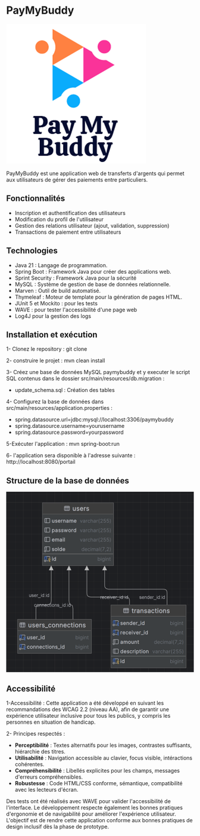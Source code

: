 # PayMyBuddy
![img.png](img.png)

PayMyBuddy est une application web de transferts d'argents qui permet aux utilisateurs de gérer des paiements entre particuliers.

## Fonctionnalités
- Inscription et authentification des utilisateurs
- Modification du profil de l'utilisateur 
- Gestion des relations utilisateur (ajout, validation, suppression)
- Transactions de paiement entre utilisateurs


## Technologies
- Java 21 : Langage de programmation.
- Spring Boot : Framework Java pour créer des applications web.
- Sprint Security : Framework Java pour la sécurité 
- MySQL : Système de gestion de base de données relationnelle.
- Marven : Outil de build automatisé.
- Thymeleaf : Moteur de template pour la génération de pages HTML.
- JUnit 5 et Mockito : pour les tests
- WAVE : pour tester l'accessibilité d'une page web 
- Log4J pour la gestion des logs 


## Installation et exécution 
1- Clonez le repository : git clone 

2- construire le projet : mvn clean install

3- Créez une base de données MySQL paymybuddy et y executer le script SQL contenus dans le dossier src/main/resources/db.migration :
- update_schema.sql : Création des tables

4- Configurez la base de données dans src/main/resources/application.properties :
- spring.datasource.url=jdbc:mysql://localhost:3306/paymybuddy
- spring.datasource.username=yourusername
- spring.datasource.password=yourpassword

5-Exécuter l'application : mvn spring-boot:run

6- l'application sera disponible à l'adresse suivante : http://localhost:8080/portail

## Structure de la base de données
![img_2.png](img_2.png)

## Accessibilité 
1-Accessibilité : Cette application a été développé en suivant les recommandations des WCAG 2.2 (niveau AA), afin de garantir une expérience utilisateur inclusive pour tous les publics, y compris les personnes en situation de handicap. 

2- Principes respectés : 
- **Perceptibilité** : Textes alternatifs pour les images, contrastes suffisants, hiérarchie des titres.
- **Utilisabilité** : Navigation accessible au clavier, focus visible, intéractions cohérentes.
- **Compréhensibilité** : Libellés explicites pour les champs, messages d'erreurs compréhensibles.
- **Robustesse** : Code HTML/CSS conforme, sémantique, compatibilité avec les lecteurs d'écran. 

Des tests ont été réalisés avec WAVE pour valider l'accessibilité de l'interface. Le développement respecte également les bonnes pratiques d'ergonomie et de navigabilité pour améliorer l'expérience utilisateur. 
L'objectif est de rendre cette application conforme aux bonnes pratiques de design inclusif dès la phase de prototype. 